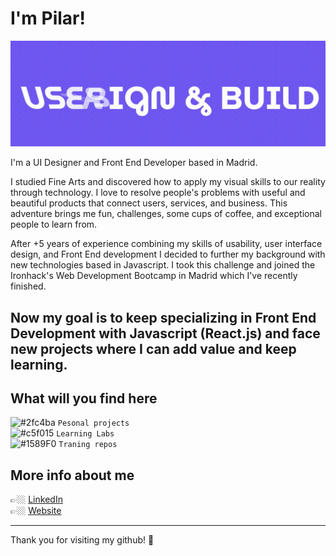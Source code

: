 # I'm Pilar!

![Hi I'm UI Designer and Front End Developer](https://github.com/PiliGar/PiliGar/raw/master/video2.gif)

I'm a UI Designer and Front End Developer based in Madrid.

I studied Fine Arts and discovered how to apply my visual skills to our reality through technology. I love to resolve people's problems with useful and beautiful products that connect users, services, and business. This adventure brings me fun, challenges, some cups of coffee, and exceptional people to learn from.

After +5 years of experience combining my skills of usability, user interface design, and Front End development I decided to further my background with new technologies based in Javascript. I took this challenge and joined the Ironhack's Web Development Bootcamp in Madrid which I've recently finished.

## Now my goal is to keep **specializing in Front End Development** with Javascript (React.js) and face new projects where I can add value and keep learning.

## What will you find here

![#2fc4ba](https://via.placeholder.com/15/2fc4ba/000000?text=+) `Pesonal projects`
<br>
![#c5f015](https://via.placeholder.com/15/c5f015/000000?text=+) `Learning Labs`
<br>
![#1589F0](https://via.placeholder.com/15/1589F0/000000?text=+) `Traning repos`
<br>

## More info about me

👉🏼 [LinkedIn](https://www.linkedin.com/in/pilargarciacampo)
<br>
👉🏼 [Website](https://www.pilargarciacampo.com)
<br>

---

Thank you for visiting my github! 💜
